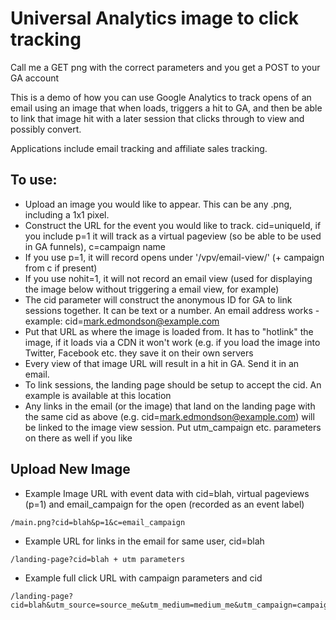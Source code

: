 Universal Analytics image to click tracking
===========================================

Call me a GET png with the correct parameters and you get a POST to your GA account

This is a demo of how you can use Google Analytics to track opens of an email using an image that when loads, triggers a hit to GA, and then be able to link that image hit with a later session that clicks through to view and possibly convert.

Applications include email tracking and affiliate sales tracking.

## To use:

* Upload an image you would like to appear. This can be any .png, including a 1x1 pixel.
* Construct the URL for the event you would like to track. cid=uniqueId, if you include p=1 it will track as a virtual pageview (so be able to be used in GA funnels), c=campaign name
* If you use p=1, it will record opens under '/vpv/email-view/' (+ campaign from c if present)
* If you use nohit=1, it will not record an email view (used for displaying the image below without triggering a email view, for example)
* The cid parameter will construct the anonymous ID for GA to link sessions together. It can be text or a number. An email address works - example: cid=mark.edmondson@example.com
* Put that URL as where the image is loaded from. It has to "hotlink" the image, if it loads via a CDN it won't work (e.g. if you load the image into Twitter, Facebook etc. they save it on their own servers
* Every view of that image URL will result in a hit in GA. Send it in an email.
* To link sessions, the landing page should be setup to accept the cid. An example is available at this location
* Any links in the email (or the image) that land on the landing page with the same cid as above (e.g. cid=mark.edmondson@example.com) will be linked to the image view session. Put utm_campaign etc. parameters on there as well if you like

## Upload New Image

- Example Image URL with event data with cid=blah, virtual pageviews (p=1) and email_campaign for the open (recorded as an event label)

```
/main.png?cid=blah&p=1&c=email_campaign
```

- Example URL for links in the email for same user, cid=blah

```
/landing-page?cid=blah + utm parameters
```

- Example full click URL with campaign parameters and cid

```
/landing-page?cid=blah&utm_source=source_me&utm_medium=medium_me&utm_campaign=campaign_me
```

